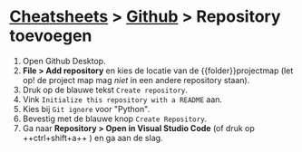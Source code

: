 # [Cheatsheets](../cheatsheets.md) > [Github](main.md) > Repository toevoegen

1. Open Github Desktop.
1. **File > Add repository** en kies de locatie van de {{folder}}projectmap (let op! de project map mag _niet_ in een andere repository staan).
1. Druk op de blauwe tekst `Create repository`.
1. Vink `Initialize this repository with a README` aan.
1. Kies bij `Git ignore` voor "Python".
1. Bevestig met de blauwe knop `Create Repository`.
1. Ga naar **Repository > Open in Visual Studio Code** (of druk op ++ctrl+shift+a++ ) en ga aan de slag.
